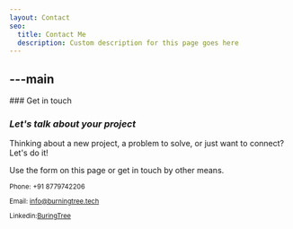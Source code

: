 ```yaml
---
layout: Contact
seo:
  title: Contact Me
  description: Custom description for this page goes here
---
```




---main
---

<PageTitle>
  ### Get in touch

  ### _Let's talk about your project_
</PageTitle>

Thinking about a new project, a problem to solve, or just want to connect? Let's do it!

Use the form on this page or get in touch by other means.

<Sep size="12" />

<small>
  <Icon src="/icons/call.svg" className="inline mr-2 align-middle fill-current text-omega-500" /> Phone: +91 8779742206

  <Icon src="/icons/mail.svg" className="mr-2 inline align-middle fill-current text-omega-500" /> Email: info@burningtree.tech

  <Icon src="/icons/logo-linkedin.svg" className="mr-2 inline align-middle fill-current text-omega-500" /> Linkedin:[BuringTree](http://linkedin.com/vercel)

</small>
